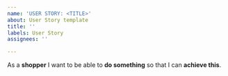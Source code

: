 ```yaml
---
name: 'USER STORY: <TITLE>'
about: User Story template
title: ''
labels: User Story
assignees: ''

---
```


As a **shopper** I want to be able to **do something** so that I can **achieve this**.
